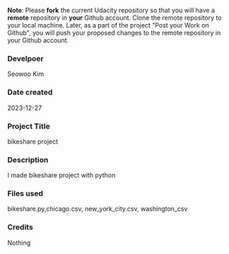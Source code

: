 **Note**: Please **fork** the current Udacity repository so that you will have a **remote** repository in **your** Github account. Clone the remote repository to your local machine. Later, as a part of the project "Post your Work on Github", you will push your proposed changes to the remote repository in your Github account.

### Develpoer
Seowoo Kim

### Date created
2023-12-27

### Project Title
bikeshare project

### Description
I made bikeshare project with python

### Files used
bikeshare.py,chicago.csv, new_york_city.csv, washington_csv

### Credits
Nothing
